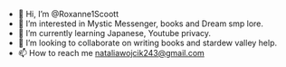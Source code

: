 - 👋 Hi, I’m @Roxanne1Scoott
- 👀 I’m interested in Mystic Messenger, books and Dream smp lore.
- 🌱 I’m currently learning Japanese, Youtube privacy.
- 💞️ I’m looking to collaborate on writing books and stardew valley help.
- 📫 How to reach me nataliawojcik243@gmail.com

<!---
Roxanne1Scoott/Roxanne1Scoott is a ✨ special ✨ repository because its `README.md` (this file) appears on your GitHub profile.
You can click the Preview link to take a look at your changes.
--->
